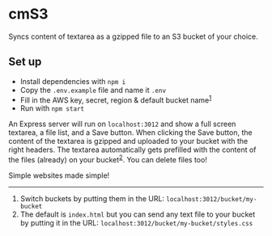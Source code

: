# cmS3

Syncs content of textarea as a gzipped file to an S3 bucket of your choice.

## Set up
- Install dependencies with `npm i`
- Copy the `.env.example` file and name it `.env`
- Fill in the AWS key, secret, region & default bucket name<sup>[1](#fn1)</sup>
- Run with `npm start`

An Express server will run on `localhost:3012` and show a full screen textarea, a file list, and a Save button. When clicking the Save button, the content of the textarea is gzipped and uploaded to your bucket with the right headers. The textarea automatically gets prefilled with the content of the files (already) on your bucket<sup>[2](#fn2)</sup>. You can delete files too!

Simple websites made simple!

---
1. <a name="fn1"></a> Switch buckets by putting them in the URL: `localhost:3012/bucket/my-bucket`
2. <a name="fn2"></a> The default is `index.html` but you can send any text file to your bucket by putting it in the URL: `localhost:3012/bucket/my-bucket/styles.css`

